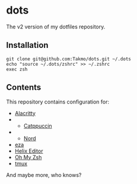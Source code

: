 # dots

The v2 version of my dotfiles repository.

## Installation

```
git clone git@github.com:Takmo/dots.git ~/.dots
echo "source ~/.dots/zshrc" >> ~/.zshrc
exec zsh
```

## Contents

This repository contains configuration for:

- [Alacritty](https://github.com/alacritty/alacritty)
- - [Catppuccin](https://github.com/catppuccin/alacritty)
- - [Nord](https://github.com/nordtheme/alacritty)
- [eza](https://github.com/eza-community/eza)
- [Helix Editor](https://github.com/helix-editor/helix)
- [Oh My Zsh](https://github.com/ohmyzsh/ohmyzsh)
- [tmux](https://github.com/tmux/tmux)

And maybe more, who knows?
